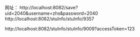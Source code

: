 网址：
http://localhost:8082/save?uid=2040&username=zhs&password=2040
http://localhost:8082/stuInfo/stuInfo/9357

http://localhost:8082/stuInfo/stuInfo/9009?accessToken=123
